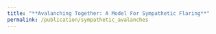```yaml
---
title: "**Avalanching Together: A Model For Sympathetic Flaring**"
permalink: /publication/sympathetic_avalanches
---
```

